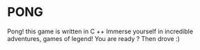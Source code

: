 # PONG
Pong! this game is written in C ++ Immerse yourself in incredible adventures, games of legend! You are ready ? Then drove :)
